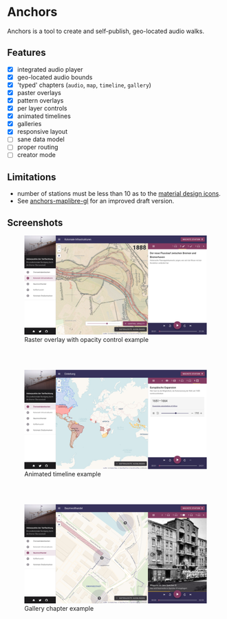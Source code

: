 # Anchors
Anchors is a tool to create and self-publish, geo-located audio walks.

## Features

- [x] integrated audio player
- [x] geo-located audio bounds
- [x] 'typed' chapters (`audio`, `map`, `timeline`, `gallery`)
- [x] paster overlays
- [x] pattern overlays
- [x] per layer controls
- [x] animated timelines
- [x] galleries
- [x] responsive layout
- [ ] sane data model
- [ ] proper routing
- [ ] creator mode

## Limitations

- number of stations must be less than 10 as to the [material design icons](https://materialdesignicons.com).
- See [anchors-maplibre-gl](https://github.com/mugraph/anchors-maplibre-gl) for
  an improved draft version.

## Screenshots

<figure>
  <img
  src="https://github.com/janebuoy/anchors/raw/v4-dev/.github/screenshots/screenshot01.png"
  alt="Raster overlay with opacity control example">
  <figcaption>Raster overlay with opacity control example</figcaption>
</figure>
</br></br>
<figure>
  <img
  src="https://github.com/janebuoy/anchors/raw/v4-dev/.github/screenshots/screenshot02.png"
  alt="Animated timeline example">
  <figcaption>Animated timeline example</figcaption>
</figure>
</br></br>
<figure>
  <img
  src="https://github.com/janebuoy/anchors/raw/v4-dev/.github/screenshots/screenshot03.png"
  alt="Gallery chapter example">
  <figcaption>Gallery chapter example</figcaption>
</figure>


